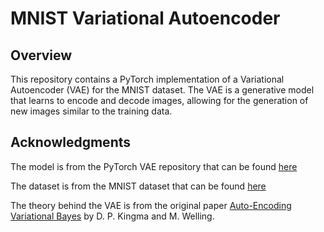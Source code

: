 # MNIST Variational Autoencoder

## Overview
This repository contains a PyTorch implementation of a Variational Autoencoder (VAE) for the MNIST dataset. The VAE is a generative model that learns to encode and decode images, allowing for the generation of new images similar to the training data.

## Acknowledgments


The model is from the PyTorch VAE repository that can be found [here](https://github.com/AntixK/PyTorch-VAE) 

The dataset is from the MNIST dataset that can be found [here](http://yann.lecun.com/exdb/mnist/)

The theory behind the VAE is from the original paper [Auto-Encoding Variational Bayes](https://arxiv.org/abs/1312.6114) by D. P. Kingma and M. Welling.

